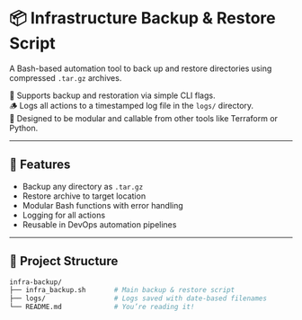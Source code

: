 # 📦 Infrastructure Backup & Restore Script

A Bash-based automation tool to back up and restore directories using compressed `.tar.gz` archives.

🔁 Supports backup and restoration via simple CLI flags.  
🪵 Logs all actions to a timestamped log file in the `logs/` directory.  
🧩 Designed to be modular and callable from other tools like Terraform or Python.

---

## 🚀 Features

- Backup any directory as `.tar.gz`
- Restore archive to target location
- Modular Bash functions with error handling
- Logging for all actions
- Reusable in DevOps automation pipelines

---

## 📂 Project Structure

```bash
infra-backup/
├── infra_backup.sh       # Main backup & restore script
├── logs/                 # Logs saved with date-based filenames
└── README.md             # You’re reading it!
